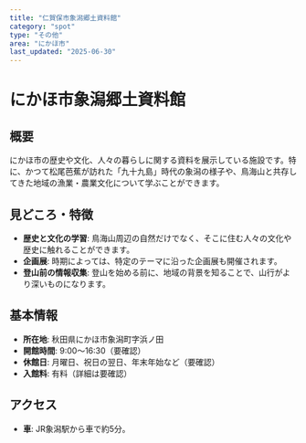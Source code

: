 ```yaml
---
title: "仁賀保市象潟郷土資料館"
category: "spot"
type: "その他"
area: "にかほ市"
last_updated: "2025-06-30"
---
```


# にかほ市象潟郷土資料館

## 概要
にかほ市の歴史や文化、人々の暮らしに関する資料を展示している施設です。特に、かつて松尾芭蕉が訪れた「九十九島」時代の象潟の様子や、鳥海山と共存してきた地域の漁業・農業文化について学ぶことができます。

## 見どころ・特徴
- **歴史と文化の学習**: 鳥海山周辺の自然だけでなく、そこに住む人々の文化や歴史に触れることができます。
- **企画展**: 時期によっては、特定のテーマに沿った企画展も開催されます。
- **登山前の情報収集**: 登山を始める前に、地域の背景を知ることで、山行がより深いものになります。

## 基本情報
- **所在地**: 秋田県にかほ市象潟町字浜ノ田
- **開館時間**: 9:00～16:30（要確認）
- **休館日**: 月曜日、祝日の翌日、年末年始など（要確認）
- **入館料**: 有料（詳細は要確認）

## アクセス
- **車**: JR象潟駅から車で約5分。